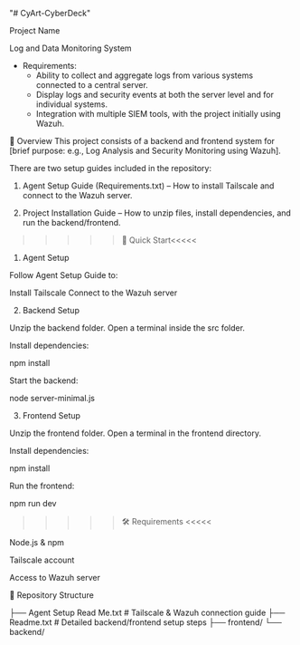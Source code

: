 "# CyArt-CyberDeck" 

Project Name

Log and Data Monitoring System

* Requirements:
    * Ability to collect and aggregate logs from various systems connected to a central server.
    * Display logs and security events at both the server level and for individual systems.
    * Integration with multiple SIEM tools, with the project initially using Wazuh.



📖 Overview
This project consists of a backend and frontend system for [brief purpose: e.g., Log Analysis and Security Monitoring using Wazuh].

There are two setup guides included in the repository:

1. Agent Setup Guide (Requirements.txt) – How to install Tailscale and connect to the Wazuh server.

2. Project Installation Guide – How to unzip files, install dependencies, and run the backend/frontend.

>>>>>🚀 Quick Start<<<<<

1. Agent Setup
   
Follow Agent Setup Guide to:

  Install Tailscale
  Connect to the Wazuh server

2. Backend Setup
   
  Unzip the backend folder.
  Open a terminal inside the src folder.

Install dependencies:

  npm install

Start the backend:

  node server-minimal.js


3. Frontend Setup
   
  Unzip the frontend folder.
  Open a terminal in the frontend directory.

Install dependencies:

  npm install

Run the frontend:

  npm run dev


>>>>> 🛠 Requirements <<<<<

  Node.js & npm

  Tailscale account

  Access to Wazuh server


📂 Repository Structure

├── Agent Setup Read Me.txt     # Tailscale & Wazuh connection guide
├── Readme.txt                  # Detailed backend/frontend setup steps
├── frontend/
└── backend/
